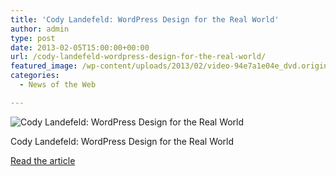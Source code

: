 ```yaml
---
title: 'Cody Landefeld: WordPress Design for the Real World'
author: admin
type: post
date: 2013-02-05T15:00:00+00:00
url: /cody-landefeld-wordpress-design-for-the-real-world/
featured_image: /wp-content/uploads/2013/02/video-94e7a1e04e_dvd.original.jpg
categories:
  - News of the Web

---
```

![Cody Landefeld: WordPress Design for the Real World][1]

Cody Landefeld: WordPress Design for the Real World

<a href="http://wordpress.tv/2013/02/03/cody-landefeld-wordpress-design-for-the-real-world/" title="Cody Landefeld: WordPress Design for the Real World" target="_blank">Read the article</a>

 [1]: https://i0.wp.com/videos.videopress.com/mCvLNShV/video-94e7a1e04e_dvd.original.jpg